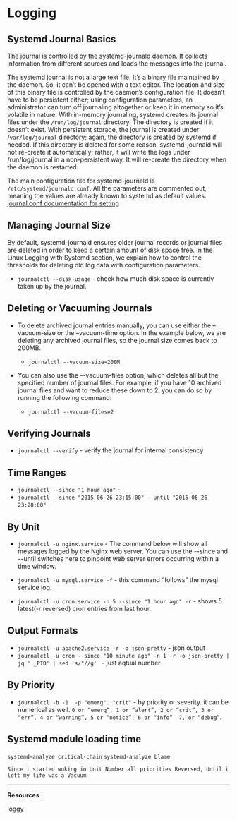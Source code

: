 # Logging

## Systemd Journal Basics

The journal is controlled by the systemd-journald daemon. It collects information from different sources and loads the messages into the journal.

The systemd journal is not a large text file. It’s a binary file maintained by the daemon. So, it can’t be opened with a text editor. The location and size of this binary file is controlled by the daemon’s configuration file. It doesn’t have to be persistent either; using configuration parameters, an administrator can turn off journaling altogether or keep it in memory so it’s volatile in nature. With in-memory journaling, systemd creates its journal files under the `/run/log/journal` directory. The directory is created if it doesn’t exist. With persistent storage, the journal is created under /`var/log/journal` directory; again, the directory is created by systemd if needed. If this directory is deleted for some reason, systemd-journald will not re-create it automatically; rather, it will write the logs under /run/log/journal in a non-persistent way. It will re-create the directory when the daemon is restarted.

The main configuration file for systemd-journald is `/etc/systemd/journald.conf`. All the parameters are commented out, meaning the values are already known to systemd as default values. [journal.conf documentation for setting](https://www.freedesktop.org/software/systemd/man/journald.conf.html)

## Managing Journal Size

By default, systemd-journald ensures older journal records or journal files are deleted in order to keep a certain amount of disk space free. In the Linux Logging with Systemd section, we explain how to control the thresholds for deleting old log data with configuration parameters. 

* `journalctl --disk-usage` - check how much disk space is currently taken up by the journal.

## Deleting or Vacuuming Journals

* To delete archived journal entries manually, you can use either the –vacuum-size or the –vacuum-time option. In the example below, we are deleting any archived journal files, so the journal size comes back to 200MB.

	* `journalctl --vacuum-size=200M`

* You can also use the --vacuum-files option, which deletes all but the specified number of journal files. For example, if you have 10 archived journal files and want to reduce these down to 2, you can do so by running the following command:

	* `journalctl --vacuum-files=2` 

## Verifying Journals

* `journalctl --verify` - verify the journal for internal consistency

## Time Ranges

* `journalctl --since "1 hour ago"` - 
* `journalctl --since "2015-06-26 23:15:00" --until "2015-06-26 23:20:00"` - 

## By Unit

* `journalctl -u nginx.service` - The command below will show all messages logged by the Nginx web server. You can use the --since and --until switches here to pinpoint web server errors occurring within a time window.

* `journalctl -u mysql.service -f` - this command “follows” the mysql service log.
* `journalctl -u cron.service -n 5 --since "1 hour ago" -r` - shows 5 latest(-r reversed) cron entries from last hour.

## Output Formats

* `journalctl -u apache2.service -r -o json-pretty` - json output
* `journalctl -u cron --since "10 minute ago" -n 1 -r -o json-pretty | jq '._PID' | sed 's/"//g' ` - just aqtual number

## By Priority

* `journalctl -b -1  -p "emerg".."crit"` - by priority or severity. it can be numerical as well. `0 or “emerg”, 1 or “alert”, 2 or “crit”, 3 or “err”, 4 or “warning”, 5 or “notice”, 6 or “info”  7, or “debug”`.

## Systemd module loading time
`systemd-analyze critical-chain`
`systemd-analyze blame`


`Since i started woking in Unit Number all priorities Reversed, Until i left my life was a Vacuum`




---
**Resources** :
	
[loggy](https://www.loggly.com/ultimate-guide/using-systemctl/)